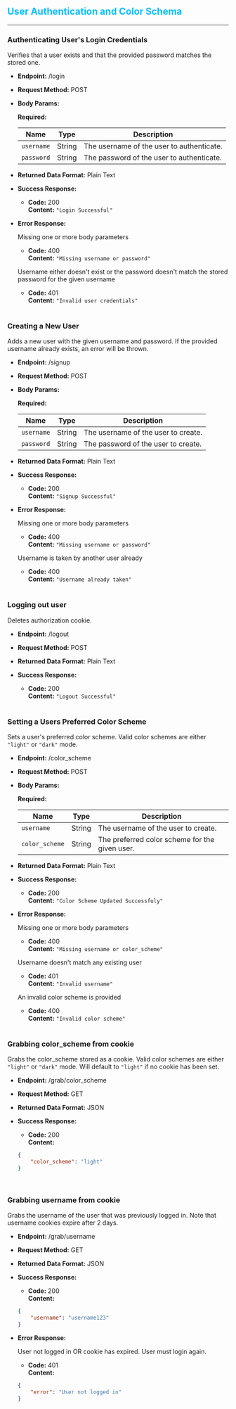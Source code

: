 ## <span style="color:deepskyblue">User Authentication and Color Schema</span>
---
### Authenticating User's Login Credentials

Verifies that a user exists and that the provided password matches the stored one.
* **Endpoint:** /login

* **Request Method:** POST

* **Body Params:**

    **Required:**

    | Name       | Type   | Description                               |
    | ---------- | ------ | ----------------------------------------- |
    | `username` | String | The username of the user to authenticate. |
    | `password` | String | The password of the user to authenticate. |

* **Returned Data Format:** Plain Text

* **Success Response:**

    * **Code:** 200 </br>
    **Content:** `"Login Successful"`

* **Error Response:**

    Missing one or more body parameters

    * **Code:** 400 </br>
    **Content:** `"Missing username or password"`

    Username either doesn't exist or the password doesn't match the stored password for the given username

    * **Code:** 401 </br>
    **Content:** `"Invalid user credentials"`

    </br>

### Creating a New User

Adds a new user with the given username and password. If the provided username already exists, an error will be thrown.
* **Endpoint:** /signup

* **Request Method:** POST

* **Body Params:**

    **Required:**

    | Name       | Type   | Description                         |
    | ---------- | ------ | ----------------------------------- |
    | `username` | String | The username of the user to create. |
    | `password` | String | The password of the user to create. |

* **Returned Data Format:** Plain Text

* **Success Response:**

    * **Code:** 200 </br>
    **Content:** `"Signup Successful"`

* **Error Response:**

    Missing one or more body parameters

    * **Code:** 400 </br>
    **Content:** `"Missing username or password"`

    Username is taken by another user already

    * **Code:** 400 </br>
    **Content:** `"Username already taken"`

    </br>

### Logging out user

Deletes authorization cookie.

* **Endpoint:** /logout

* **Request Method:** POST

* **Returned Data Format:** Plain Text

* **Success Response:**

    * **Code:** 200 </br>
    **Content:** `"Logout Successful"`

    </br>

### Setting a Users Preferred Color Scheme

Sets a user's preferred color scheme. Valid color schemes are either `"light"` or `"dark"` mode.
* **Endpoint:** /color_scheme

* **Request Method:** POST

* **Body Params:**

    **Required:**

    | Name           | Type   | Description                                       |
    | -------------- | ------ | ------------------------------------------------- |
    | `username`     | String | The username of the user to create.               |
    | `color_scheme` | String | The preferred color scheme for the given user.    |

* **Returned Data Format:** Plain Text

* **Success Response:**

    * **Code:** 200 </br>
    **Content:** `"Color Scheme Updated Successfuly"`

* **Error Response:**

    Missing one or more body parameters

    * **Code:** 400 </br>
    **Content:** `"Missing username or color_scheme"`

    Username doesn't match any existing user

    * **Code:** 401 </br>
    **Content:** `"Invalid username"`

    An invalid color scheme is provided

    * **Code:** 400 </br>
    **Content:** `"Invalid color scheme"`

    </br>

### Grabbing color_scheme from cookie

Grabs the color_scheme stored as a cookie. Valid color schemes are either `"light"` or `"dark"` mode. Will default to `"light"` if no cookie has been set.
* **Endpoint:** /grab/color_scheme

* **Request Method:** GET

* **Returned Data Format:** JSON

* **Success Response:**

    * **Code:** 200 </br>
    **Content:**

    ```JSON
    {
        "color_scheme": "light"
    }
    ```

    </br>

### Grabbing username from cookie

Grabs the username of the user that was previously logged in. Note that username cookies expire after 2 days.
* **Endpoint:** /grab/username

* **Request Method:** GET

* **Returned Data Format:** JSON

* **Success Response:**

    * **Code:** 200 </br>
    **Content:**

    ```JSON
    {
        "username": "username123"
    }
    ```

* **Error Response:**

    User not logged in OR cookie has expired. User must login again.

    * **Code:** 401 </br>
    **Content:**

    ```JSON
    {
        "error": "User not logged in"
    }
    ```

    </br>
